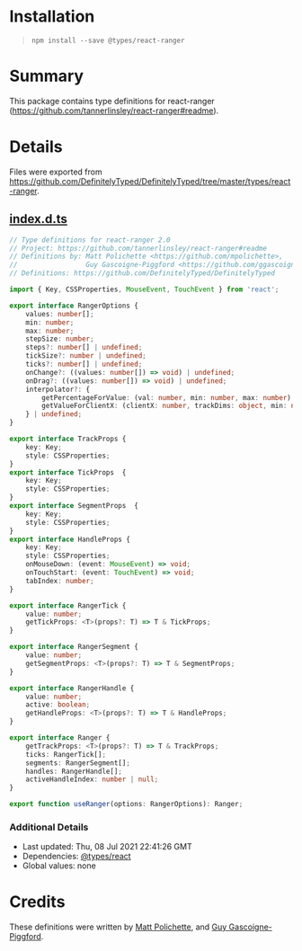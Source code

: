# Installation
> `npm install --save @types/react-ranger`

# Summary
This package contains type definitions for react-ranger (https://github.com/tannerlinsley/react-ranger#readme).

# Details
Files were exported from https://github.com/DefinitelyTyped/DefinitelyTyped/tree/master/types/react-ranger.
## [index.d.ts](https://github.com/DefinitelyTyped/DefinitelyTyped/tree/master/types/react-ranger/index.d.ts)
````ts
// Type definitions for react-ranger 2.0
// Project: https://github.com/tannerlinsley/react-ranger#readme
// Definitions by: Matt Polichette <https://github.com/mpolichette>,
//                 Guy Gascoigne-Piggford <https://github.com/ggascoigne>
// Definitions: https://github.com/DefinitelyTyped/DefinitelyTyped

import { Key, CSSProperties, MouseEvent, TouchEvent } from 'react';

export interface RangerOptions {
    values: number[];
    min: number;
    max: number;
    stepSize: number;
    steps?: number[] | undefined;
    tickSize?: number | undefined;
    ticks?: number[] | undefined;
    onChange?: ((values: number[]) => void) | undefined;
    onDrag?: ((values: number[]) => void) | undefined;
    interpolator?: {
        getPercentageForValue: (val: number, min: number, max: number) => number;
        getValueForClientX: (clientX: number, trackDims: object, min: number, max: number) => number;
    } | undefined;
}

export interface TrackProps {
    key: Key;
    style: CSSProperties;
}
export interface TickProps  {
    key: Key;
    style: CSSProperties;
}
export interface SegmentProps  {
    key: Key;
    style: CSSProperties;
}
export interface HandleProps {
    key: Key;
    style: CSSProperties;
    onMouseDown: (event: MouseEvent) => void;
    onTouchStart: (event: TouchEvent) => void;
    tabIndex: number;
}

export interface RangerTick {
    value: number;
    getTickProps: <T>(props?: T) => T & TickProps;
}

export interface RangerSegment {
    value: number;
    getSegmentProps: <T>(props?: T) => T & SegmentProps;
}

export interface RangerHandle {
    value: number;
    active: boolean;
    getHandleProps: <T>(props?: T) => T & HandleProps;
}

export interface Ranger {
    getTrackProps: <T>(props?: T) => T & TrackProps;
    ticks: RangerTick[];
    segments: RangerSegment[];
    handles: RangerHandle[];
    activeHandleIndex: number | null;
}

export function useRanger(options: RangerOptions): Ranger;

````

### Additional Details
 * Last updated: Thu, 08 Jul 2021 22:41:26 GMT
 * Dependencies: [@types/react](https://npmjs.com/package/@types/react)
 * Global values: none

# Credits
These definitions were written by [Matt Polichette](https://github.com/mpolichette), and [Guy Gascoigne-Piggford](https://github.com/ggascoigne).
